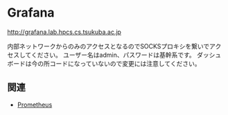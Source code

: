 # Grafana

http://grafana.lab.hpcs.cs.tsukuba.ac.jp

内部ネットワークからのみのアクセスとなるのでSOCKSプロキシを繋いでアクセスしてください。
ユーザー名はadmin、パスワードは基幹系です。
ダッシュボードは今の所コードになっていないので変更には注意してください。

## 関連

- [Prometheus](./prometheus.md)
